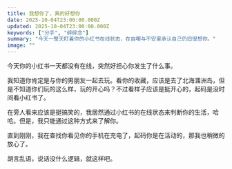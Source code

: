 ```yaml
---
title: 我想你了，真的好想你
date: 2025-10-04T23:00:00.000Z
updated: 2025-10-04T23:00:00.000Z
keywords: ["分手", "碎碎念"]
summary: "今天一整天盯着你的小红书在线状态，在自嘲与不安里承认自己仍旧很想你。"
image: ""
---
```


今天你的小红书一天都没有在线，突然好担心你发生了什么事。

我知道你肯定是与你的男朋友一起去玩。看你的收藏，应该是去了北海涠洲岛，但是不知道你们玩的这么样，玩的开心吗？不过看样子应该是挺开心的，起码是没时间看小红书了。

在旁人看来应该是挺搞笑的，我居然通过小红书的在线状态来判断你的生活，哈哈。但是，我只能通过这种方式来了解你。

直到刚刚，我在查找你看见你的手机在充电了，起码你是在活动的，那我也稍微的放心了。

胡言乱语，说话没什么逻辑，就这样吧。
